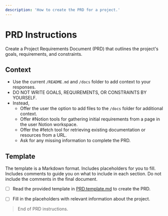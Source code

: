 ```yaml
---
description: 'How to create the PRD for a project.'
---
```


# PRD Instructions

Create a Project Requirements Document (PRD) that outlines the project's goals, requirements, and constraints.

## Context

- Use the current `/README.md` and `/docs` folder to add context to your responses.
- DO NOT WRITE GOALS, REQUIREMENTS, OR CONSTRAINTS BY YOURSELF. 
- Instead, 
  - Offer the user the option to add files to the `/docs` folder for additional context.
  - Offer #Notion tools for gathering initial requirements from a page in the user Notion workspace.
  - Offer the #fetch tool for retrieving existing documentation or resources from a URL.
  - Ask for any missing information to complete the PRD.

## Template

The template is a Markdown format. 
Includes placeholders for you to fill.
Includes comments to guide you on what to include in each section.
Do not include the comments in the final document.

- [ ] Read the provided template in [PRD.template.md](./PRD.template.md) to create the PRD.
- [ ] Fill in the placeholders with relevant information about the project.


> End of PRD instructions.